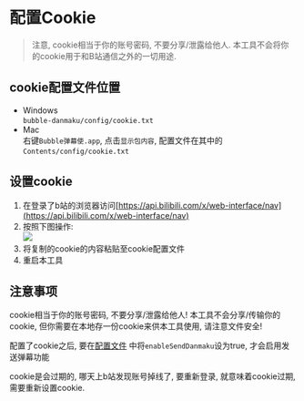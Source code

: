 # 配置Cookie
> 注意, cookie相当于你的账号密码, 不要分享/泄露给他人. 本工具不会将你的cookie用于和B站通信之外的一切用途.  

## cookie配置文件位置
- Windows  
    ```bubble-danmaku/config/cookie.txt```  
- Mac  
    右键```Bubble弹幕使.app```, 点击```显示包内容```, 配置文件在其中的```Contents/config/cookie.txt```  

## 设置cookie
1. 在登录了b站的浏览器访问[https://api.bilibili.com/x/web-interface/nav](https://api.bilibili.com/x/web-interface/nav)  
2. 按照下图操作:  
    ![](https://pic.ggemo.com/picgo/bubble-danmaku-get-cookie.png)  
3. 将复制的cookie的内容粘贴至cookie配置文件  
4. 重启本工具

## 注意事项
cookie相当于你的账号密码, 不要分享/泄露给他人! 本工具不会分享/传输你的cookie, 但你需要在本地存一份cookie来供本工具使用, 请注意文件安全!  

配置了cookie之后, 要在[配置文件](https://github.com/HHHHhgqcdxhg/bubble-danmaku/blob/master/docs/configDoc.md) 中将```enableSendDanmaku```设为true, 才会启用发送弹幕功能  

cookie是会过期的, 哪天上b站发现账号掉线了, 要重新登录, 就意味着cookie过期, 需要重新设置cookie.  